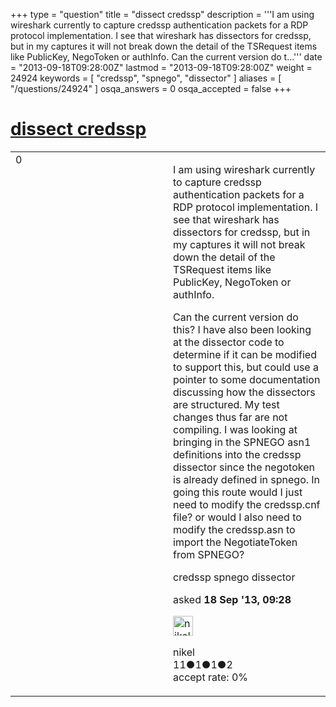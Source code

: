 +++
type = "question"
title = "dissect credssp"
description = '''I am using wireshark currently to capture credssp authentication packets for a RDP protocol implementation. I see that wireshark has dissectors for credssp, but in my captures it will not break down the detail of the TSRequest items like PublicKey, NegoToken or authInfo. Can the current version do t...'''
date = "2013-09-18T09:28:00Z"
lastmod = "2013-09-18T09:28:00Z"
weight = 24924
keywords = [ "credssp", "spnego", "dissector" ]
aliases = [ "/questions/24924" ]
osqa_answers = 0
osqa_accepted = false
+++

<div class="headNormal">

# [dissect credssp](/questions/24924/dissect-credssp)

</div>

<div id="main-body">

<div id="askform">

<table id="question-table" style="width:100%;"><colgroup><col style="width: 50%" /><col style="width: 50%" /></colgroup><tbody><tr class="odd"><td style="width: 30px; vertical-align: top"><div class="vote-buttons"><div id="post-24924-score" class="post-score" title="current number of votes">0</div><div id="favorite-count" class="favorite-count"></div></div></td><td><div id="item-right"><div class="question-body"><p>I am using wireshark currently to capture credssp authentication packets for a RDP protocol implementation. I see that wireshark has dissectors for credssp, but in my captures it will not break down the detail of the TSRequest items like PublicKey, NegoToken or authInfo.</p><p>Can the current version do this? I have also been looking at the dissector code to determine if it can be modified to support this, but could use a pointer to some documentation discussing how the dissectors are structured. My test changes thus far are not compiling. I was looking at bringing in the SPNEGO asn1 definitions into the credssp dissector since the negotoken is already defined in spnego. In going this route would I just need to modify the credssp.cnf file? or would I also need to modify the credssp.asn to import the NegotiateToken from SPNEGO?</p></div><div id="question-tags" class="tags-container tags">credssp spnego dissector</div><div id="question-controls" class="post-controls"></div><div class="post-update-info-container"><div class="post-update-info post-update-info-user"><p>asked <strong>18 Sep '13, 09:28</strong></p><img src="https://secure.gravatar.com/avatar/5a772de772014c5f477414f9368acf8b?s=32&amp;d=identicon&amp;r=g" class="gravatar" width="32" height="32" alt="nikel&#39;s gravatar image" /><p>nikel<br />
<span class="score" title="11 reputation points">11</span><span title="1 badges"><span class="badge1">●</span><span class="badgecount">1</span></span><span title="1 badges"><span class="silver">●</span><span class="badgecount">1</span></span><span title="2 badges"><span class="bronze">●</span><span class="badgecount">2</span></span><br />
<span class="accept_rate" title="Rate of the user&#39;s accepted answers">accept rate:</span> <span title="nikel has no accepted answers">0%</span></p></div></div><div id="comments-container-24924" class="comments-container"></div><div id="comment-tools-24924" class="comment-tools"></div><div class="clear"></div><div id="comment-24924-form-container" class="comment-form-container"></div><div class="clear"></div></div></td></tr></tbody></table>

</div>

</div>

